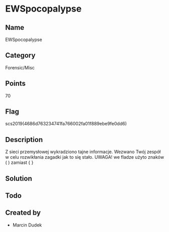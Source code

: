 # EWSpocopalypse

## Name
EWSpocopalypse

## Category
Forensic/Misc

## Points
70

## Flag
scs2019(4686d763234741fa766002fa01f889ebe9fe0dd6)

## Description
Z sieci przemysłowej wykradziono tajne informacje. Wezwano Twój zespół w celu rozwikłania zagadki jak to się stało. UWAGA! we fladze użyto znaków ( ) zamiast { }

## Solution


## Todo


## Created by
* Marcin Dudek